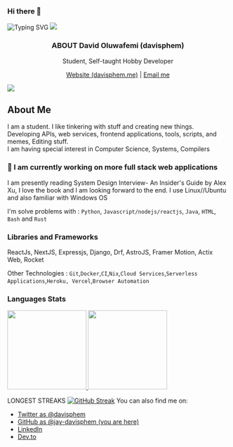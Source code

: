 ### Hi there 👋
![Typing SVG](https://readme-typing-svg.herokuapp.com?lines=Hello%2C+I+am+David%20Oluwafemi)
![](https://hit.yhype.me/github/profile?user_id=57117270)
<p align="center">
  <h3 align="center">ABOUT David Oluwafemi (davisphem)</h3>
  
  <p align="center">
    Student, Self-taught Hobby Developer
    <br />
      
  <p align="center">
      <a href="https://davidoluwafemi.vercel.app" target="_blank">
      Website (davisphem.me)</a> | <a href="mailto:davidoluwafemi178@gmail.com">Email me</a> <br>
      
</p>
</p>

![](https://komarev.com/ghpvc/?username=jay-davisphem)

## About Me
I am a student. I like tinkering with stuff and creating new things.<br>
Developing APIs, web services, frontend applications, tools, scripts, and memes, Editing stuff. <br>
I am having special interest in Computer Science, Systems, Compilers<br>

### 🍎 I am currently working on more full stack web applications<br>
I am presently reading System Design Interview- An Insider's Guide by Alex Xu, I love the book and I am looking forward to the end.
I use Linux//Ubuntu and also familiar with Windows OS

I'm solve problems with : `Python`, `Javascript/nodejs/reactjs`, `Java`, `HTML`, `Bash` and `Rust`

### Libraries and Frameworks
ReactJs, NextJS, Expressjs, Django, Drf, AstroJS, Framer Motion, Actix Web, Rocket


Other Technologies : `Git`,`Docker`,`CI`,`Nix`,`Cloud Services`,`Serverless Applications`,`Heroku, Vercel`,`Browser Automation`
<p>
   
 ### Languages Stats
  <a href="https://github.com/jay-davisphem">
  <img height="180em" src="https://github-readme-stats-git-masterrstaa-rickstaa.vercel.app/api?username=jay-davisphem&show_icons=true&theme=midnight-purple&include_all_commits=true&count_private=true"/> <img height="180em" src="https://github-readme-stats-git-masterrstaa-rickstaa.vercel.app/api/top-langs/?username=jay-davisphem&layout=compact&langs_count=7&theme=midnight-purple"/></a>


  <!--img src="https://stats.milovangudelj.com/api/top-langs?username=jay-davisphem&show_icons=true&locale=en&theme=onedark&layout=compact" alt="ptr1337" /--></p>
LONGEST STREAKS
[![GitHub Streak](http://github-readme-streak-stats.herokuapp.com?user=bovage&theme=blueberry&date_format=M%20j%5B%2C%20Y%5D)](https://git.io/streak-stats)
You can also find me on:
* [Twitter as @davisphem](https://twitter.com/davisphem)
* [GitHub as @jay-davisphem (you are here)](https://github.com/jay-davisphem)
* [LinkedIn](https://linkedin.com/in/davisphem)
* [Dev.to](https://dev.to/davisphem)

